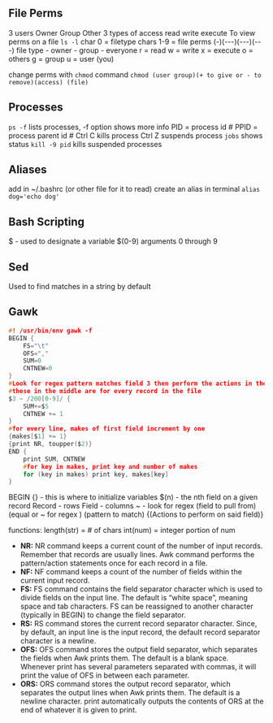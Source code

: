 ## File Perms
3 users
	Owner
	Group
	Other
3 types of access
	read
	write
	execute
To view perms on a file ```ls -l```
char 0 = filetype
chars 1-9 = file perms
(-)(---)(---)(---)
file type - owner - group - everyone
r = read
w = write
x = execute
o = others
g = group
u = user (you)

change perms with ```chmod``` command
```chmod (user group)(+ to give or - to remove)(access) (file)``` 

## Processes
```ps -f``` lists processes, -f option shows more info
PID = process id #
PPID = process parent id #
Ctrl C kills process
Ctrl Z suspends process
```jobs``` shows status
```kill -9 pid``` kills suspended processes
## Aliases
add in ~/.bashrc (or other file for it to read)
create an alias in terminal ```alias dog='echo dog'```

## Bash Scripting
$ - used to designate a variable
$(0-9) arguments 0 through 9


## Sed
Used to find matches in a string
by default 

## Gawk

```c
#! /usr/bin/env gawk -f
BEGIN {
    FS="\t"
    OFS=","
    SUM=0
    CNTNEW=0
}
#Look for regex pattern matches field 3 then perform the actions in the {}
#these in the middle are for every record in the file
$3 ~ /200[0-9]/ {
    SUM+=$5
    CNTNEW += 1
}
#for every line, makes of first field increment by one
{makes[$1] += 1}
{print NR, toupper($2)}
END {
    print SUM, CNTNEW
    #for key in makes, print key and number of makes
    for (key in makes) print key, makes[key]
}
```
BEGIN {} - this is where to initialize variables
$(n) - the nth field on a given record
	Record - rows
	Field - columns
~ - look for regex
(field to pull from) (equal or ~ for regex ) (pattern to match) {(Actions to perform on said field)}

functions:
	length(str) = # of chars
	int(num) = integer portion of num

- **NR:** NR command keeps a current count of the number of input records. Remember that records are usually lines. Awk command performs the pattern/action statements once for each record in a file. 
- **NF:** NF command keeps a count of the number of fields within the current input record. 
- **FS:** FS command contains the field separator character which is used to divide fields on the input line. The default is “white space”, meaning space and tab characters. FS can be reassigned to another character (typically in BEGIN) to change the field separator. 
- **RS:** RS command stores the current record separator character. Since, by default, an input line is the input record, the default record separator character is a newline. 
- **OFS:** OFS command stores the output field separator, which separates the fields when Awk prints them. The default is a blank space. Whenever print has several parameters separated with commas, it will print the value of OFS in between each parameter. 
- **ORS:** ORS command stores the output record separator, which separates the output lines when Awk prints them. The default is a newline character. print automatically outputs the contents of ORS at the end of whatever it is given to print.